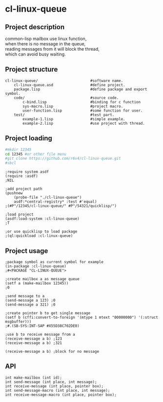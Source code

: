 # cl-linux-queue
## Project description
common-lisp mailbox use linux function,    
when there is no message in the queue,    
reading messages from it will block the thread,    
which can avoid busy waiting.
## Project structure
```text
cl-linux-queue/                        #software name.
    cl-linux-queue.asd                 #define project.
    package.lisp                       #define package and export symbol.
    code/                              #source code.
        c-bind.lisp                    #binding for c function
        sys-macro.lisp                 #project macro.
        user-function.lisp             #some function for user.
    test/                              #test part.
        example-1.lisp                 #simple example.
        example-2.lisp                 #use project with thread.
```
## Project loading
```bash
#mkdir 12345
cd 12345 #or other file menu
#git clone https://github.com/r6v4/cl-linux-queue.git
#sbcl
```
```common-lisp
;require system asdf
(require :asdf)
;NIL

;add project path
(pushnew
    (probe-file "./cl-linux-queue")
    asdf:*central-registry* :test #'equal)
;(#P"/12345/cl-linux-queue/" #P"/54321/quicklisp/")

;load project
(asdf:load-system :cl-linux-queue)
;T

;or use quicklisp to load package
;(ql:quickload :cl-linux-queue)

```
## Project usage
```common-lisp
;package symbol as current symbol for example
(in-package :cl-linux-queue)
;#<PACKAGE "CL-LINUX-QUEUE">

;create mailbox a as message queue
(setf a (make-mailbox 12345))
;0

;send message to a
(send-message a 123) ;0
(send-message a 321) ;0

;create pointer b to get single message 
(setf b (cffi:convert-to-foreign '(mtype 1 mtext "00000000") '(:struct msgbuffer)))
;#.(SB-SYS:INT-SAP #X55D38C702DE0)

;use b to receive message from a
(receive-message a b) ;123
(receive-message a b) ;321

(receive-message a b) ;block for no message
```

## API
```text
int make-mailbox (int id);
int send-message (int place, int message);
int receive-message (int place, pointer box);
int send-message-macro (int place, int message);
int receive-message-macro (int place, pointer box);
```
